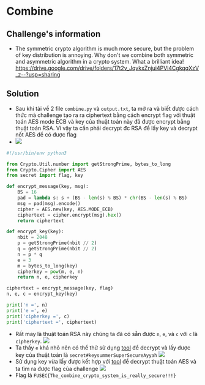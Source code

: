 # Combine
## Challenge's information
- The symmetric crypto algorithm is much more secure, but the problem of key distribution is annoying. Why don't we combine both symmetric and asymmetric algorithm in a crypto system. What a brilliant idea!
https://drive.google.com/drive/folders/17t2v_JqvkxZnjui4PVl4CgkqqXzV_z--?usp=sharing 
## Solution
- Sau khi tải về 2 file `combine.py` và `output.txt`, ta mở ra và biết được cách thức mà challenge tạo ra ra ciphertext bằng cách encrypt flag với thuật toán AES mode ECB và key của thuật toán này đã được encrypt bằng thuật toán RSA. Vì vậy ta cần phải decrypt đc RSA để lấy key và decrypt nốt AES để có được flag
- ![](https://hackmd.io/_uploads/HyJN1xman.png)
```python
#!/usr/bin/env python3

from Crypto.Util.number import getStrongPrime, bytes_to_long
from Crypto.Cipher import AES
from secret import flag, key

def encrypt_message(key, msg):
	BS = 16
	pad = lambda s: s + (BS - len(s) % BS) * chr(BS - len(s) % BS)
	msg = pad(msg).encode()
	cipher = AES.new(key, AES.MODE_ECB)
	ciphertext = cipher.encrypt(msg).hex()
	return ciphertext

def encrypt_key(key):
	nbit = 2048
	p = getStrongPrime(nbit // 2)
	q = getStrongPrime(nbit // 2)
	n = p * q
	e = 3
	m = bytes_to_long(key)
	cipherkey = pow(m, e, n)
	return n, e, cipherkey

ciphertext = encrypt_message(key, flag)
n, e, c = encrypt_key(key)

print('n =', n)
print('e =', e)
print('cipherkey =', c)
print('ciphertext =', ciphertext)


```
- Rất may là thuật toán RSA này chúng ta đã có sẵn được `n`, `e`, và `c` với `c` là `cipherkey`.
![](https://hackmd.io/_uploads/ryM9kgXa3.png)
- Ta thấy `e` khá nhỏ nên có thể thử sử dụng [tool](https://www.dcode.fr/rsa-cipher) để decrypt và lấy được key của thuật toán là `secret#keysummerSuperSecureAyyah`
![](https://hackmd.io/_uploads/S1OGlg7a3.png)
- Sử dụng key vừa lấy được kết hợp với [tool](https://www.devglan.com/online-tools/aes-encryption-decryption) để decrypt thuật toán AES và ta tìm ra được flag của challenge
![](https://hackmd.io/_uploads/r1ZRxeXpn.png)
- Flag là `FUSEC{The_combine_crypto_system_is_really_secure!!!}`
